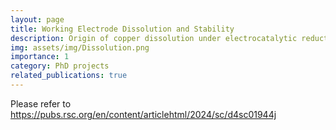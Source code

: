 ```yaml
---
layout: page
title: Working Electrode Dissolution and Stability
description: Origin of copper dissolution under electrocatalytic reduction conditions involving amines (DOI: 10.1039/D4SC01944J)
img: assets/img/Dissolution.png
importance: 1
category: PhD projects
related_publications: true
---
```


Please refer to https://pubs.rsc.org/en/content/articlehtml/2024/sc/d4sc01944j
